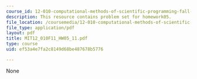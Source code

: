 ```yaml
---
course_id: 12-010-computational-methods-of-scientific-programming-fall-2011
description: This resource contains problem set for homework05.
file_location: /coursemedia/12-010-computational-methods-of-scientific-programming-fall-2011/ef53a4e7fa2c8149d68be487678b5776_MIT12_010F11_HW05_11.pdf
file_type: application/pdf
layout: pdf
title: MIT12_010F11_HW05_11.pdf
type: course
uid: ef53a4e7fa2c8149d68be487678b5776

---
```

None
